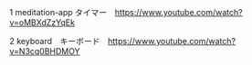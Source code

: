 1 meditation-app タイマー　https://www.youtube.com/watch?v=oMBXdZzYqEk

2 keyboard　キーボード　https://www.youtube.com/watch?v=N3cq0BHDMOY

